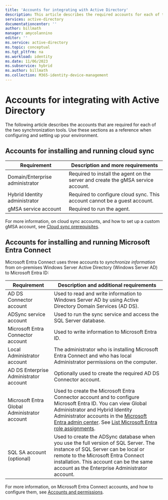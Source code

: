 ```yaml
---
title: 'Accounts for integrating with Active Directory'
description: This article describes the required accounts for each of the synchronization tools.
services: active-directory
documentationcenter: ''
author: billmath
manager: amycolannino
editor: ''
ms.service: active-directory
ms.topic: conceptual
ms.tgt_pltfrm: na
ms.workload: identity
ms.date: 11/06/2023
ms.subservice: hybrid
ms.author: billmath
ms.collection: M365-identity-device-management
---
```


# Accounts for integrating with Active Directory

The following article describes the accounts that are required for each of the two synchronization tools.  Use these sections as a reference when configuring and setting up your environment.

## Accounts for installing and running cloud sync 

|Requirement|Description and more requirements|
|-----|-----|
|Domain/Enterprise administrator|Required to install the agent on the server and create the gMSA service account.|
|Hybrid Identity administrator|Required to configure cloud sync.  This account cannot be a guest account.|
|gMSA service account|Required to run the agent.| 

For more information, on cloud sync accounts, and how to set up a custom gMSA account, see [Cloud sync prerequisites](cloud-sync/how-to-prerequisites.md).

<a name='accounts-for-installing-and-running-azure-ad-connect'></a>

## Accounts for installing and running Microsoft Entra Connect

Microsoft Entra Connect uses three accounts to *synchronize information* from on-premises Windows Server Active Directory (Windows Server AD) to Microsoft Entra ID:


|Requirement|Description and additional requirements|
|-----|-----|
|AD DS Connector account|Used to read and write information to Windows Server AD by using Active Directory Domain Services (AD DS).|
|ADSync service account|Used to run the sync service and access the SQL Server database.|
|Microsoft Entra Connector account|Used to write information to Microsoft Entra ID.|
|Local Administrator account|The administrator who is installing Microsoft Entra Connect and who has local Administrator permissions on the computer.|
|AD DS Enterprise Administrator account|Optionally used to create the required AD DS Connector account.|
|Microsoft Entra Global Administrator account|Used to create the Microsoft Entra Connector account and to configure Microsoft Entra ID. You can view Global Administrator and Hybrid Identity Administrator accounts in the [Microsoft Entra admin center](https://entra.microsoft.com). See [List Microsoft Entra role assignments](~/identity/role-based-access-control/view-assignments.md).|
|SQL SA account (optional)|Used to create the ADSync database when you use the full version of SQL Server. The instance of SQL Server can be local or remote to the Microsoft Entra Connect installation. This account can be the same account as the Enterprise Administrator account.|

For more information, on Microsoft Entra Connect accounts, and how to configure them, see [Accounts and permissions](connect/reference-connect-accounts-permissions.md).
